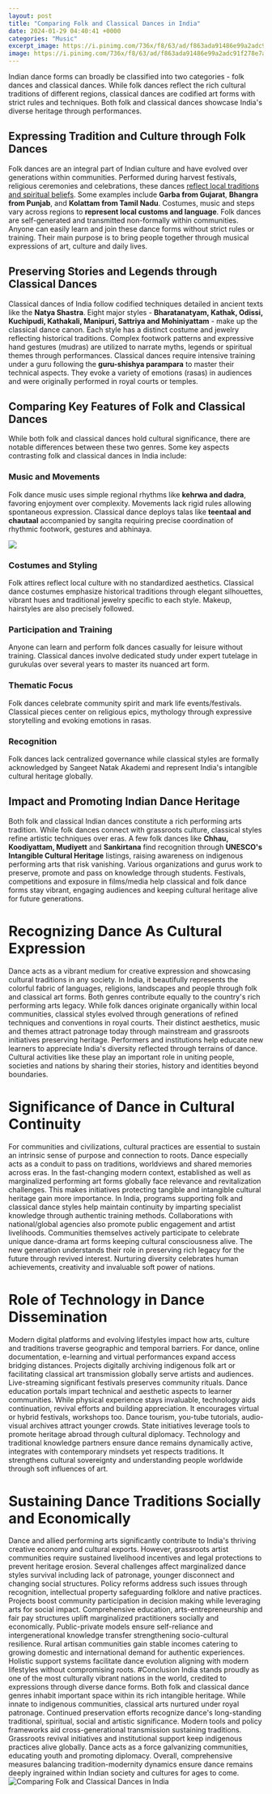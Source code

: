 ```yaml
---
layout: post
title: "Comparing Folk and Classical Dances in India"
date: 2024-01-29 04:40:41 +0000
categories: "Music"
excerpt_image: https://i.pinimg.com/736x/f8/63/ad/f863ada91486e99a2adc91f278e7af89--indian-classical-dance-different-types-of.jpg
image: https://i.pinimg.com/736x/f8/63/ad/f863ada91486e99a2adc91f278e7af89--indian-classical-dance-different-types-of.jpg
---
```


Indian dance forms can broadly be classified into two categories - folk dances and classical dances. While folk dances reflect the rich cultural traditions of different regions, classical dances are codified art forms with strict rules and techniques. Both folk and classical dances showcase India's diverse heritage through performances.
## Expressing Tradition and Culture through Folk Dances
Folk dances are an integral part of Indian culture and have evolved over generations within communities. Performed during harvest festivals, religious ceremonies and celebrations, these dances [reflect local traditions and spiritual beliefs](https://yt.io.vn/collection/adcox). Some examples include **Garba from Gujarat**, **Bhangra from Punjab**, and **Kolattam from Tamil Nadu**. Costumes, music and steps vary across regions to **represent local customs and language**. Folk dances are self-generated and transmitted non-formally within communities. Anyone can easily learn and join these dance forms without strict rules or training. Their main purpose is to bring people together through musical expressions of art, culture and daily lives.
## Preserving Stories and Legends through Classical Dances 
Classical dances of India follow codified techniques detailed in ancient texts like the **Natya Shastra**. Eight major styles - **Bharatanatyam, Kathak, Odissi, Kuchipudi, Kathakali, Manipuri, Sattriya and Mohiniyattam** - make up the classical dance canon. Each style has a distinct costume and jewelry reflecting historical traditions. Complex footwork patterns and expressive hand gestures (mudras) are utilized to narrate myths, legends or spiritual themes through performances. Classical dances require intensive training under a guru following the **guru-shishya parampara** to master their technical aspects. They evoke a variety of emotions (rasas) in audiences and were originally performed in royal courts or temples.
## Comparing Key Features of Folk and Classical Dances
While both folk and classical dances hold cultural significance, there are notable differences between these two genres. Some key aspects contrasting folk and classical dances in India include:
### Music and Movements 
Folk dance music uses simple regional rhythms like **kehrwa and dadra**, favoring enjoyment over complexity. Movements lack rigid rules allowing spontaneous expression. Classical dance deploys talas like **teentaal and chautaal** accompanied by sangita requiring precise coordination of rhythmic footwork, gestures and abhinaya.  

![](https://i0.wp.com/studywrap.com/wp-content/uploads/2020/04/GK-Classical-Dances-of-India.jpg?resize=1024%2C605&amp;ssl=1)
### Costumes and Styling
Folk attires reflect local culture with no standardized aesthetics. Classical dance costumes emphasize historical traditions through elegant silhouettes, vibrant hues and traditional jewelry specific to each style. Makeup, hairstyles are also precisely followed.
### Participation and Training 
Anyone can learn and perform folk dances casually for leisure without training. Classical dances involve dedicated study under expert tutelage in gurukulas over several years to master its nuanced art form.
### Thematic Focus
Folk dances celebrate community spirit and mark life events/festivals. Classical pieces center on religious epics, mythology through expressive storytelling and evoking emotions in rasas.
### Recognition
Folk dances lack centralized governance while classical styles are formally acknowledged by Sangeet Natak Akademi and represent India's intangible cultural heritage globally.
## Impact and Promoting Indian Dance Heritage
Both folk and classical Indian dances constitute a rich performing arts tradition. While folk dances connect with grassroots culture, classical styles refine artistic techniques over eras. A few folk dances like **Chhau, Koodiyattam, Mudiyett** and **Sankirtana** find recognition through **UNESCO's Intangible Cultural Heritage** listings, raising awareness on indigenous performing arts that risk vanishing. Various organizations and gurus work to preserve, promote and pass on knowledge through students. Festivals, competitions and exposure in films/media help classical and folk dance forms stay vibrant, engaging audiences and keeping cultural heritage alive for future generations.
# Recognizing Dance As Cultural Expression
Dance acts as a vibrant medium for creative expression and showcasing cultural traditions in any society. In India, it beautifully represents the colorful fabric of languages, religions, landscapes and people through folk and classical art forms. Both genres contribute equally to the country's rich performing arts legacy. While folk dances originate organically within local communities, classical styles evolved through generations of refined techniques and conventions in royal courts. Their distinct aesthetics, music and themes attract patronage today through mainstream and grassroots initiatives preserving heritage. Performers and institutions help educate new learners to appreciate India's diversity reflected through terrains of dance. Cultural activities like these play an important role in uniting people, societies and nations by sharing their stories, history and identities beyond boundaries.
# Significance of Dance in Cultural Continuity
For communities and civilizations, cultural practices are essential to sustain an intrinsic sense of purpose and connection to roots. Dance especially acts as a conduit to pass on traditions, worldviews and shared memories across eras. In the fast-changing modern context, established as well as marginalized performing art forms globally face relevance and revitalization challenges. This makes initiatives protecting tangible and intangible cultural heritage gain more importance. In India, programs supporting folk and classical dance styles help maintain continuity by imparting specialist knowledge through authentic training methods. Collaborations with national/global agencies also promote public engagement and artist livelihoods. Communities themselves actively participate to celebrate unique dance-drama art forms keeping cultural consciousness alive. The new generation understands their role in preserving rich legacy for the future through revived interest. Nurturing diversity celebrates human achievements, creativity and invaluable soft power of nations.
# Role of Technology in Dance Dissemination     
Modern digital platforms and evolving lifestyles impact how arts, culture and traditions traverse geographic and temporal barriers. For dance, online documentation, e-learning and virtual performances expand access bridging distances. Projects digitally archiving indigenous folk art or facilitating classical art transmission globally serve artists and audiences. Live-streaming significant festivals preserves community rituals. Dance education portals impart technical and aesthetic aspects to learner communities. While physical experience stays invaluable, technology aids continuation, revival efforts and building appreciation. It encourages virtual or hybrid festivals, workshops too. Dance tourism, you-tube tutorials, audio-visual archives attract younger crowds. State initiatives leverage tools to promote heritage abroad through cultural diplomacy. Technology and traditional knowledge partners ensure dance remains dynamically active, integrates with contemporary mindsets yet respects traditions. It strengthens cultural sovereignty and understanding people worldwide through soft influences of art.
# Sustaining Dance Traditions Socially and Economically
Dance and allied performing arts significantly contribute to India's thriving creative economy and cultural exports. However, grassroots artist communities require sustained livelihood incentives and legal protections to prevent heritage erosion. Several challenges affect marginalized dance styles survival including lack of patronage, younger disconnect and changing social structures. Policy reforms address such issues through recognition, intellectual property safeguarding folklore and native practices. Projects boost community participation in decision making while leveraging arts for social impact. Comprehensive education, arts-entrepreneurship and fair pay structures uplift marginalized practitioners socially and economically. Public-private models ensure self-reliance and intergenerational knowledge transfer strengthening socio-cultural resilience. Rural artisan communities gain stable incomes catering to growing domestic and international demand for authentic experiences. Holistic support systems facilitate dance evolution aligning with modern lifestyles without compromising roots.
#Conclusion
India stands proudly as one of the most culturally vibrant nations in the world, credited to expressions through diverse dance forms. Both folk and classical dance genres inhabit important space within its rich intangible heritage. While innate to indigenous communities, classical arts nurtured under royal patronage. Continued preservation efforts recognize dance's long-standing traditional, spiritual, social and artistic significance. Modern tools and policy frameworks aid cross-generational transmission sustaining traditions. Grassroots revival initiatives and institutional support keep indigenous practices alive globally. Dance acts as a force galvanizing communities, educating youth and promoting diplomacy. Overall, comprehensive measures balancing tradition-modernity dynamics ensure dance remains deeply ingrained within Indian society and cultures for ages to come.
![Comparing Folk and Classical Dances in India](https://i.pinimg.com/736x/f8/63/ad/f863ada91486e99a2adc91f278e7af89--indian-classical-dance-different-types-of.jpg)